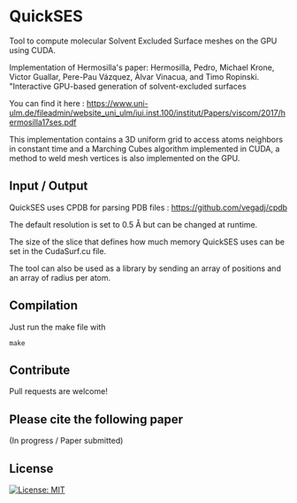 # QuickSES

Tool to compute molecular Solvent Excluded Surface meshes on the GPU using CUDA.

Implementation of Hermosilla's paper: Hermosilla, Pedro, Michael Krone, Victor Guallar, Pere-Pau Vázquez, Àlvar Vinacua, and Timo Ropinski. "Interactive GPU-based generation of solvent-excluded surfaces

You can find it here : https://www.uni-ulm.de/fileadmin/website_uni_ulm/iui.inst.100/institut/Papers/viscom/2017/hermosilla17ses.pdf

This implementation contains a 3D uniform grid to access atoms neighbors in constant time and a Marching Cubes algorithm implemented in CUDA, a method to weld mesh vertices is also implemented on the GPU.

## Input / Output

QuickSES uses CPDB for parsing PDB files : https://github.com/vegadj/cpdb

The default resolution is set to 0.5 Å but can be changed at runtime.

The size of the slice that defines how much memory QuickSES uses can be set in the CudaSurf.cu file.

The tool can also be used as a library by sending an array of positions and an array of radius per atom.

## Compilation

Just run the make file with 

```console
make
```

## Contribute

Pull requests are welcome!

## Please cite the following paper

(In progress / Paper submitted)

## License

[![License: MIT](https://img.shields.io/badge/License-MIT-yellow.svg)](https://opensource.org/licenses/MIT)
